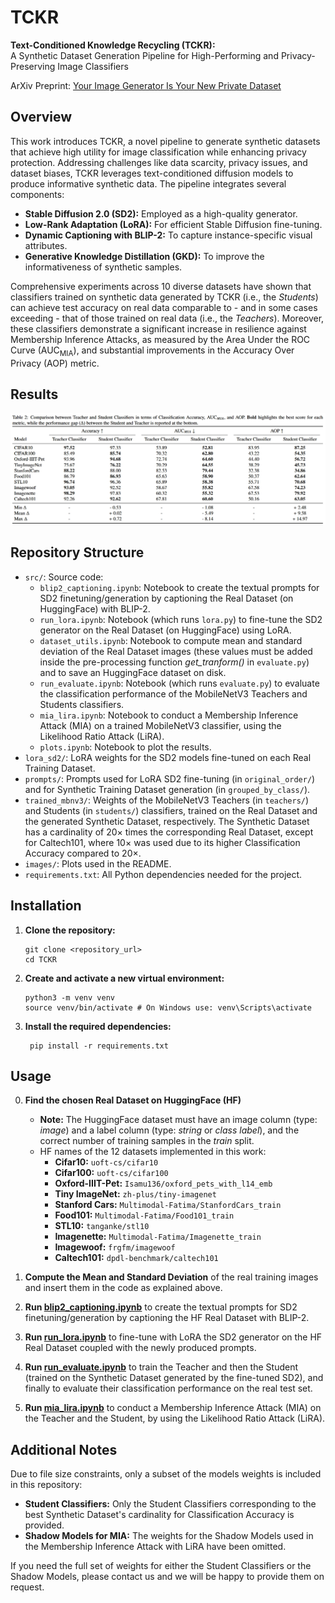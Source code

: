 # TCKR

**Text-Conditioned Knowledge Recycling (TCKR):**  
A Synthetic Dataset Generation Pipeline for High-Performing and Privacy-Preserving Image Classifiers

ArXiv Preprint: [Your Image Generator Is Your New Private Dataset](https://arxiv.org/abs/2504.04582)


## Overview

This work introduces TCKR, a novel pipeline to generate synthetic datasets that achieve high utility for image classification while enhancing privacy protection. Addressing challenges like data scarcity, privacy issues, and dataset biases, TCKR leverages text-conditioned diffusion models to produce informative synthetic data. The pipeline integrates several components:
- **Stable Diffusion 2.0 (SD2):** Employed as a high-quality generator.
- **Low-Rank Adaptation (LoRA):** For efficient Stable Diffusion fine-tuning.
- **Dynamic Captioning with BLIP-2:** To capture instance-specific visual attributes.
- **Generative Knowledge Distillation (GKD):** To improve the informativeness of synthetic samples.

Comprehensive experiments across 10 diverse datasets have shown that classifiers trained on synthetic data generated by TCKR (i.e., the *Students*) can achieve test accuracy on real data comparable to - and in some cases exceeding - that of those trained on real data (i.e., the *Teachers*). Moreover, these classifiers demonstrate a significant increase in resilience against Membership Inference Attacks, as measured by the Area Under the ROC Curve (AUC<sub>MIA</sub>), and substantial improvements in the Accuracy Over Privacy (AOP) metric.


## Results

![TCKR Results](images/student_vs_teacher_table.jpeg)


## Repository Structure

- `src/`: Source code:
    - `blip2_captioning.ipynb`: Notebook to create the textual prompts for SD2 finetuning/generation by captioning the Real Dataset (on HuggingFace) with BLIP-2.
    - `run_lora.ipynb`: Notebook (which runs `lora.py`) to fine-tune the SD2 generator on the Real Dataset (on HuggingFace) using LoRA.
    - `dataset_utils.ipynb`: Notebook to compute mean and standard deviation of the Real Dataset images (these values must be added inside the pre-processing function *get_tranform()* in `evaluate.py`) and to save an HuggingFace dataset on disk.
    - `run_evaluate.ipynb`: Notebook (which runs `evaluate.py`) to evaluate the classification performance of the MobileNetV3 Teachers and Students classifiers.
    - `mia_lira.ipynb`: Notebook to conduct a Membership Inference Attack (MIA) on a trained MobileNetV3 classifier, using the Likelihood Ratio Attack (LiRA).
    - `plots.ipynb`: Notebook to plot the results.
- `lora_sd2/`: LoRA weights for the SD2 models fine-tuned on each Real Training Dataset.
- `prompts/`: Prompts used for LoRA SD2 fine-tuning (in `original_order/`) and for Synthetic Training Dataset generation (in `grouped_by_class/`).
- `trained_mbnv3/`: Weights of the MobileNetV3 Teachers (in `teachers/`) and Students (in `students/`) classifiers, trained on the Real Dataset and the generated Synthetic Dataset, respectively. The Synthetic Dataset has a cardinality of 20× times the corresponding Real Dataset, except for Caltech101, where 10× was used due to its higher Classification Accuracy compared to 20×.
- `images/`: Plots used in the README.
- `requirements.txt`: All Python dependencies needed for the project.


## Installation

1. **Clone the repository:**

   ```
   git clone <repository_url>
   cd TCKR
   ```

2. **Create and activate a new virtual environment:**

   ```
   python3 -m venv venv
   source venv/bin/activate # On Windows use: venv\Scripts\activate
   ```

3. **Install the required dependencies:**

   ```
    pip install -r requirements.txt
    ```


## Usage

0. **Find the chosen Real Dataset on HuggingFace (HF)**
    - **Note:** The HuggingFace dataset must have an image column (type: *image*) and a label column (type: *string* or *class label*), and the correct number of training samples in the *train* split.
    - HF names of the 12 datasets implemented in this work: 
        - **Cifar10:** `uoft-cs/cifar10`
        - **Cifar100:** `uoft-cs/cifar100`
        - **Oxford-IIIT-Pet:** `Isamu136/oxford_pets_with_l14_emb`
        - **Tiny ImageNet:** `zh-plus/tiny-imagenet`
        - **Stanford Cars:** `Multimodal-Fatima/StanfordCars_train`
        - **Food101:** `Multimodal-Fatima/Food101_train`
        - **STL10:** `tanganke/stl10`
        - **Imagenette:** `Multimodal-Fatima/Imagenette_train`
        - **Imagewoof:** `frgfm/imagewoof`
        - **Caltech101:** `dpdl-benchmark/caltech101`

1. **Compute the Mean and Standard Deviation** of the real training images and insert them in the code as explained above.

2. **Run [blip2_captioning.ipynb](src/blip2_captioning.ipynb)** to create the textual prompts for SD2 finetuning/generation by captioning the HF Real Dataset with BLIP-2.

2. **Run [run_lora.ipynb](src/run_lora.ipynb)** to fine-tune with LoRA the SD2 generator on the HF Real Dataset coupled with the newly produced prompts.

4. **Run [run_evaluate.ipynb](src/run_evaluate.ipynb)** to train the Teacher and then the Student (trained on the Synthetic Dataset generated by the fine-tuned SD2), and finally to evaluate their classification performance on the real test set.

5. **Run [mia_lira.ipynb](src/mia_lira.ipynb)** to conduct a Membership Inference Attack (MIA) on the Teacher and the Student, by using the Likelihood Ratio Attack (LiRA).


## Additional Notes

Due to file size constraints, only a subset of the models weights is included in this repository:

- **Student Classifiers:** Only the Student Classifiers corresponding to the best Synthetic Dataset's cardinality for Classification Accuracy is provided.
- **Shadow Models for MIA:** The weights for the Shadow Models used in the Membership Inference Attack with LiRA have been omitted.

If you need the full set of weights for either the Student Classifiers or the Shadow Models, please contact us and we will be happy to provide them on request.

